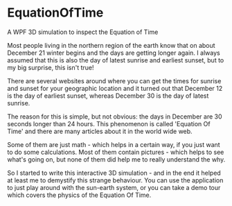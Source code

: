 # EquationOfTime
A WPF 3D simulation to inspect the Equation of Time

Most people living in the northern region of the earth know that on about December 21 
winter begins and the days are getting longer again. I always assumed that this is also
the day of latest sunrise and earliest sunset, but to my big surprise, this isn't true!

There are several websites around where you can get the times for sunrise and sunset
for your geographic location and it turned out that December 12 is the day of earliest
sunset, whereas December 30 is the day of latest sunrise.

The reason for this is simple, but not obvious: the days in December are 30 seconds
longer than 24 hours. This phenomenon is called 'Equation Of Time' and there are many
articles about it in the world wide web.

Some of them are just math - which helps in a certain way, if you just want to do some
calculations. Most of them contain pictures - which helps to see what's going on, but 
none of them did help me to really understand the why.

So I started to write this interactive 3D simulation - and in the end it helped at least
me to demystify this strange behaviour. You can use the application to just play around
with the sun-earth system, or you can take a demo tour which covers the physics of the
Equation Of Time.
